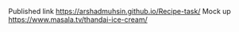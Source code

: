 Published link https://arshadmuhsin.github.io/Recipe-task/
Mock up https://www.masala.tv/thandai-ice-cream/

